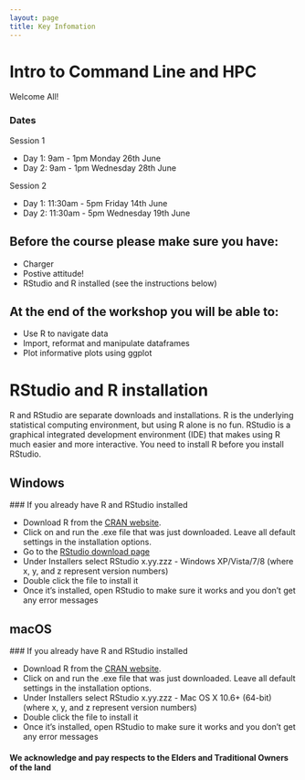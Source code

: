 ```yaml
---
layout: page
title: Key Infomation
---
```


# Intro to Command Line and HPC
Welcome All!


### Dates
Session 1
- Day 1: 9am - 1pm Monday 26th June
- Day 2: 9am - 1pm Wednesday 28th June 

Session 2
- Day 1: 11:30am - 5pm Friday 14th June
- Day 2: 11:30am - 5pm Wednesday 19th June



## Before the course please make sure you have:
 - Charger 
 - Postive attitude!
 - RStudio and R installed (see the instructions below)
 
 
## At the end of the workshop you will be able to:
- Use R to navigate data
- Import, reformat and manipulate dataframes
- Plot informative plots using ggplot


# RStudio and R installation
R and RStudio are separate downloads and installations. R is the underlying statistical computing environment, but using R alone is no fun. RStudio is a graphical integrated development environment (IDE) that makes using R much easier and more interactive. You need to install R before you install RStudio.

## Windows
### If you already have R and RStudio installed
 - Download R from the [CRAN website](http://cran.r-project.org/bin/windows/base/release.htm).
 - Click on and run the .exe file that was just downloaded. Leave all default settings in the installation options.
 - Go to the [RStudio download page](https://www.rstudio.com/products/rstudio/download/#download) 
 - Under Installers select RStudio x.yy.zzz - Windows XP/Vista/7/8 (where x, y, and z represent version numbers)
 - Double click the file to install it
 - Once it’s installed, open RStudio to make sure it works and you don’t get any error messages


## macOS
### If you already have R and RStudio installed
 - Download R from the [CRAN website](http://cran.r-project.org/bin/macosx).
 - Click on and run the .exe file that was just downloaded. Leave all default settings in the installation options.
 - Under Installers select RStudio x.yy.zzz - Mac OS X 10.6+ (64-bit) (where x, y, and z represent version numbers)
 - Double click the file to install it
 - Once it’s installed, open RStudio to make sure it works and you don’t get any error messages




#### We acknowledge and pay respects to the Elders and Traditional Owners of the land
